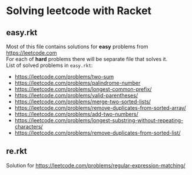 # Solving leetcode with Racket

## easy.rkt

Most of this file contains solutions for **easy** problems from https://leetcode.com  
For each of **hard** problems there will be separate file that solves it.  
List of solved problems in ```easy.rkt```:
- https://leetcode.com/problems/two-sum 
- https://leetcode.com/problems/palindrome-number
- https://leetcode.com/problems/longest-common-prefix/
- https://leetcode.com/problems/valid-parentheses/
- https://leetcode.com/problems/merge-two-sorted-lists/
- https://leetcode.com/problems/remove-duplicates-from-sorted-array/
- https://leetcode.com/problems/add-two-numbers/
- https://leetcode.com/problems/longest-substring-without-repeating-characters/
- https://leetcode.com/problems/remove-duplicates-from-sorted-list/

## re.rkt

Solution for https://leetcode.com/problems/regular-expression-matching/
